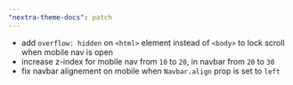 ```yaml
---
"nextra-theme-docs": patch
---
```


- add `overflow: hidden` on `<html>` element instead of `<body>` to lock scroll when mobile nav is open
- increase z-index for mobile nav  from `10` to `20`, in navbar from `20` to `30`
- fix navbar alignement on mobile when `Navbar.align` prop is set to `left`
